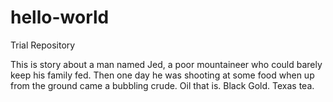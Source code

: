 # hello-world

Trial Repository

This is story about a man named Jed,
a poor mountaineer who could barely keep his family fed.
Then one day he was shooting at some food
when up from the ground came a bubbling crude.
Oil that is. Black Gold. Texas tea.
